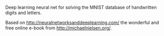 Deep learning neural net for solving the MNIST database of handwritten digits and letters.

Based on http://neuralnetworksanddeeplearning.com/ the wonderful and free online e-book from http://michaelnielsen.org/.
